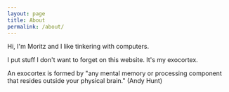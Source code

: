 ```yaml
---
layout: page
title: About
permalink: /about/
---
```


Hi, I'm Moritz and I like tinkering with computers.

I put stuff I don't want to forget on this website. It's my exocortex.

An exocortex is formed by "any mental memory or processing component that
resides outside your physical brain." (Andy Hunt)
